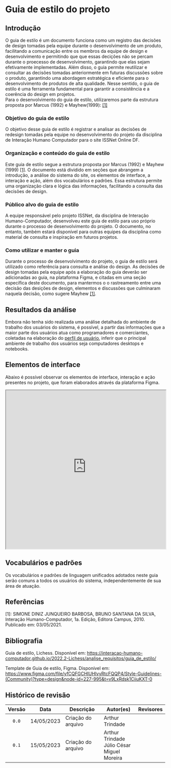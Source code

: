 # Guia de estilo do projeto
## Introdução
O guia de estilo é um documento funciona como um registro das decisões de design tomadas pela equipe durante o desenvolvimento de um produto, facilitando a comunicação entre os membros da equipe de design e desenvolvimento e permitindo que que essas decições não se percam durante o proecesso de desenvolvimento, garantindo que elas sejam efetivamente implementadas. Além disso, o guia permite reutilizar e consultar as decisões tomadas anteriormente em futuras discussões sobre o produto, garantindo uma abordagem estratégica e eficiente para o desenvolvimento de produtos de alta qualidade.
Nesse sentido, o guia de estilo é uma ferramenta fundamental para garantir a consistência e a coerência do design em projetos.
<br>
Para o desenvolvimento do guia de estilo, utilizaremos parte da estrutura proposta por Marcus (1992) e Mayhew(1999): <a href="#simone">[1]</a>

### Objetivo do guia de estilo
O objetivo desse guia de estilo é registrar e analisar as decisões de redesign tomadas pela equipe no desenvolvimento do projeto da disciplina de Interação Humano Computador para o site ISSNet Online DF.

### Organização e conteúdo do guia de estilo
Este guia de estilo segue a estrutura proposta por Marcus (1992) e Mayhew (1999) <a href="#simone">[1]</a>. O documento está dividido em seções que abrangem a introdução, a análise do sistema do site, os elementos de interface, a interação e ação, além dos vocabulários e padrões. Essa estrutura permite uma organização clara e lógica das informações, facilitando a consulta das decisões de design.

### Público alvo do guia de estilo
A equipe responsável pelo projeto ISSNet, da disciplina de Interação Humano-Computador, desenvolveu este guia de estilo para uso próprio durante o processo de desenvolvimento do projeto. O documento, no entanto, também estará disponível para outras equipes da disciplina como material de consulta e inspiração em futuros projetos.

### Como utilizar e manter o guia
Durante o processo de desenvolvimento do projeto, o guia de estilo será utilizado como referência para consulta e análise do design. As decisões de design tomadas pela equipe após a elaboração do guia deverão ser adicionadas ao guia, na plataforma Figma, e citadas em uma seção específica deste documento, para mantermos o o rastreamento entre uma decisão das desições de design, elementos e discussões que culminaram naquela decisão, como sugere Mayhew <a href='#simone'>[1]</a>.

## Resultados da análise
Embora não tenha sido realizada uma análise detalhada do ambiente de trabalho dos usuários do sistema, é possível, a partir das informações que a maior parte dos usuários atua como programadores e comerciantes, coletadas na elaboração do <a href='./perfil_de_usuario'>perfil de usuário</a>, inferir que o principal ambiente de trabalho dos usuários seja computadores desktops e notebooks.

## Elementos de interface
Abaixo é possível observar os elementos de interface, interação e ação presentes no projeto, que foram elaborados através da plataforma Figma.

<iframe src="https://interacao-humano-computador.github.io/2023.1-ISSNet/analise_de_requisitos/doc/Guia_de_estilo.pdf" width="100%" height="500px"></iframe>

## Vocabulários e padrões
Os vocabulários e padrões de linguagem unificados adotados neste guia serão comuns a todos os usuários do sistema, independentemente de sua área de atuação.

## Referências
<!-- FONTES CITADAS UTILIZADAS PARA EMBASAR O TEXTO. REMOVER CASO NÃO HOUVER  -->
<span id="simone">[1]: SIMONE DINIZ JUNQUEIRO BARBOSA, BRUNO SANTANA DA SILVA, Interação Humano-Computador, 1a.
Edição, Editora Campus, 2010. Publicado em: 03/05/2021.</span>

## Bibliografia
<!-- FONTES CONSULTADAS DURANTE A ELABORAÇÃO DO TEXTO, CITADAS OU NÃO. REMOVER CASO NÃO HOUVER -->
Guia de estilo, Lichess. Disponível em:  <https://interacao-humano-computador.github.io/2022.2-Lichess/analise_requisitos/guia_de_estilo/>

Template de Guia de estilo, Figma. Disponível em: <https://www.figma.com/file/yfCQFGCHIUHIvyRtcFQQP4/Style-Guidelines-(Community)?type=design&node-id=227-995&t=v9LxRdsk1CiiuKXT-0>

## Histórico de revisão

| Versão     | Data        | Descrição            | Autor(es)                          | Revisores      |
| :--------: | :---------: | -------------------- | ---------------------------------- | -------------- |
| `0.0`      |  14/05/2023 | Criação do arquivo   | Arthur Trindade                    |  |
| `0.1`      |  15/05/2023 | Criação do arquivo   | Arthur Trindade<br>Júlio César<br>Miguel Moreira |  |